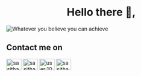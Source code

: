 
<h1 align="center"> Hello there 👋,</h1>


![Whatever you believe you can achieve](https://github.com/user-attachments/assets/9f2f1454-b987-4959-8b5a-f0a167ed7905)


## Contact me on

<p align="left">
<a href="https://github.com/SasithaDil" target="blank"><img align="center" src="https://raw.githubusercontent.com/rahuldkjain/github-profile-readme-generator/master/src/images/icons/Social/github.svg" alt="sasitha-digamadulla" height="30" width="40" /></a>
<a href="https://www.linkedin.com/in/sasitha-digamadulla-9547bb163/" target="blank"><img align="center" src="https://raw.githubusercontent.com/rahuldkjain/github-profile-readme-generator/master/src/images/icons/Social/linked-in-alt.svg" alt="sasitha-digamadulla" height="30" width="40" /></a>
<a href="https://stackoverflow.com/users/10083812" target="blank"><img align="center" src="https://raw.githubusercontent.com/rahuldkjain/github-profile-readme-generator/master/src/images/icons/Social/stack-overflow.svg" alt="user:10083812" height="30" width="40" /></a>
<a href="https://instagram.com/sasitha_dil" target="blank"><img align="center" src="https://raw.githubusercontent.com/rahuldkjain/github-profile-readme-generator/master/src/images/icons/Social/instagram.svg" alt="sasitha_dil" height="30" width="40" /></a>
</p>


<!-- ![GitHub streak stats](https://github-readme-streak-stats.herokuapp.com/?user=SasithaDil)   -->

